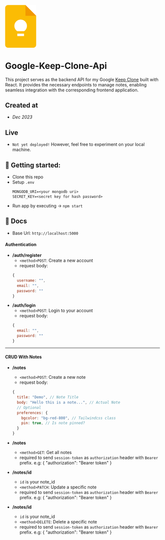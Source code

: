 <div align="">
  <img width="20%" src="/icon.png" alt="Keep Icon" />
  <h1>Google-Keep-Clone-Api</h1>
</div>

This project serves as the backend API for my Google [Keep Clone](https://github.com/fazle-rabbi-dev/Google-Keep-Clone) built with React. It provides the necessary endpoints to manage notes, enabling seamless integration with the corresponding frontend application. 

## Created at
* *Dec 2023*

## Live
* `Not yet deployed!` However, feel free to experiment on your local machine.

## 🚀 Getting started:
* Clone this repo
* Setup `.env`
  ```
  MONGODB_URI=<your mongodb uri>
  SECRET_KEY=<secret key for hash password>
  ```
* Run app by executing -> `npm start`


## 📃 Docs
* Base Url: `http://localhost:5000`

#### Authentication
- **/auth/register**
  - `<method>POST`: Create a new account
  - request body:
  ```js
  {
    username: "",
    email: "",
    password: ""
  }
  ```
- **/auth/login**
  - `<method>POST`: Login to your account
  - request body:
  ```js
  {
    email: "",
    password: ""
  }
  ```

---
#### CRUD With Notes
- **/notes**
  - `<method>POST`: Create a new note
  - request body:
  ```js
  {
    title: "Demo", // Note Title
    body: "Hello this is a note...", // Actual Note
    // Optional
    preferences: {
      bgcolor: "bg-red-800", // Tailwindcss class
      pin: true, // Is note pinned?
    }
  }
  ```
- **/notes**
  - `<method>GET`: Get all notes
  - required to send `session-token` as `authorization` header with `Bearer` prefix. e.g: { "authorization": "Bearer token" }

- **/notes/id**
  - `id` is your note_id
  - `<method>PATCH`: Update a specific note
  - required to send `session-token` as `authorization` header with `Bearer` prefix. e.g: { "authorization": "Bearer token" }

- **/notes/id**
  - `id` is your note_id
  - `<method>DELETE`: Delete a specific note
  - required to send `session-token` as `authorization` header with `Bearer` prefix. e.g: { "authorization": "Bearer token" }

